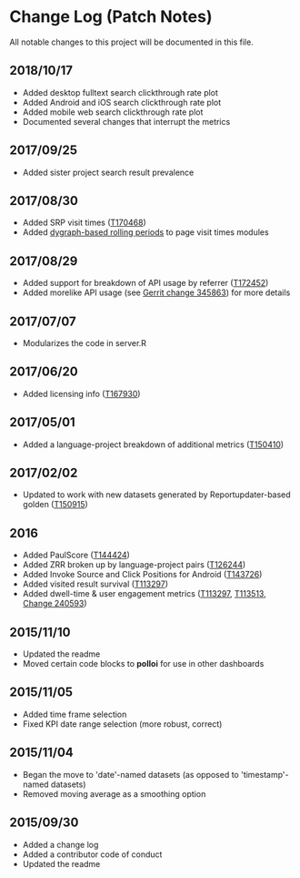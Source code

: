 # Change Log (Patch Notes)

All notable changes to this project will be documented in this file.

## 2018/10/17
- Added desktop fulltext search clickthrough rate plot
- Added Android and iOS search clickthrough rate plot
- Added mobile web search clickthrough rate plot
- Documented several changes that interrupt the metrics

## 2017/09/25
- Added sister project search result prevalence

## 2017/08/30
- Added SRP visit times ([T170468](https://phabricator.wikimedia.org/T170468))
- Added [dygraph-based rolling periods](https://rstudio.github.io/dygraphs/gallery-roll-periods.html) to page visit times modules

## 2017/08/29
- Added support for breakdown of API usage by referrer ([T172452](https://phabricator.wikimedia.org/T172452))
- Added morelike API usage (see [Gerrit change 345863](https://gerrit.wikimedia.org/r/#/c/345863/)) for more details

## 2017/07/07
- Modularizes the code in server.R

## 2017/06/20
- Added licensing info ([T167930](https://phabricator.wikimedia.org/T167930))

## 2017/05/01
- Added a language-project breakdown of additional metrics ([T150410](https://phabricator.wikimedia.org/T150410))

## 2017/02/02
- Updated to work with new datasets generated by Reportupdater-based golden ([T150915](https://phabricator.wikimedia.org/T150915))

## 2016
- Added PaulScore ([T144424](https://phabricator.wikimedia.org/T144424))
- Added ZRR broken up by language-project pairs ([T126244](https://phabricator.wikimedia.org/T126244))
- Added Invoke Source and Click Positions for Android ([T143726](https://phabricator.wikimedia.org/T143726))
- Added visited result survival ([T113297](https://phabricator.wikimedia.org/T113297))
- Added dwell-time & user engagement metrics ([T113297](https://phabricator.wikimedia.org/T113297), [T113513](https://phabricator.wikimedia.org/T113513), [Change 240593](https://gerrit.wikimedia.org/r/#/c/240593/))

## 2015/11/10
- Updated the readme
- Moved certain code blocks to **polloi** for use in other dashboards

## 2015/11/05
- Added time frame selection
- Fixed KPI date range selection (more robust, correct)

## 2015/11/04
- Began the move to 'date'-named datasets (as opposed to 'timestamp'-named datasets)
- Removed moving average as a smoothing option

## 2015/09/30
- Added a change log
- Added a contributor code of conduct
- Updated the readme
